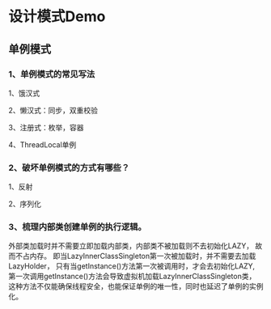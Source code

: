 # 设计模式Demo

## 单例模式

### 1、单例模式的常见写法

1、饿汉式

2、懒汉式：同步，双重校验

3、注册式：枚举，容器

4、ThreadLocal单例

### 2、破坏单例模式的方式有哪些？

1、反射

2、序列化

### 3、梳理内部类创建单例的执行逻辑。

外部类加载时并不需要立即加载内部类，内部类不被加载则不去初始化LAZY，
故而不占内存。
即当LazyInnerClassSingleton第一次被加载时，并不需要去加载LazyHolder，
只有当getInstance()方法第一次被调用时，才会去初始化LAZY,\
第一次调用getInstance()方法会导致虚拟机加载LazyInnerClassSingleton类，
这种方法不仅能确保线程安全，也能保证单例的唯一性，同时也延迟了单例的实例化。
